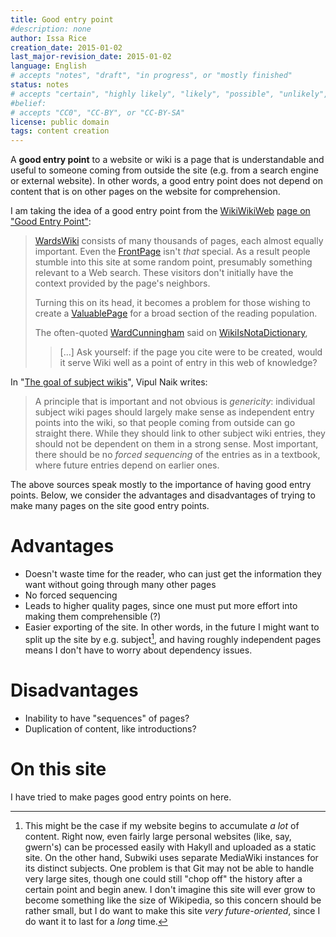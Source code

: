 ```yaml
---
title: Good entry point
#description: none
author: Issa Rice
creation_date: 2015-01-02
last_major-revision_date: 2015-01-02
language: English
# accepts "notes", "draft", "in progress", or "mostly finished"
status: notes
# accepts "certain", "highly likely", "likely", "possible", "unlikely", "highly unlikely", "remote", "impossible", "log", "emotional", or "fiction"
#belief: 
# accepts "CC0", "CC-BY", or "CC-BY-SA"
license: public domain
tags: content creation
---
```


A **good entry point** to a website or wiki is a page that is understandable and useful to someone coming from outside the site (e.g. from a search engine or external website).
In other words, a good entry point does not depend on content that is on other pages on the website for comprehension.

I am taking the idea of a good entry point from the [WikiWikiWeb](http://c2.com/cgi/wiki?FrontPage) [page on "Good Entry Point"](http://c2.com/cgi/wiki?GoodEntryPoint):


> [WardsWiki](http://c2.com/cgi/wiki?WardsWiki) consists of many thousands
> of pages, each almost equally important. Even the
> [FrontPage](http://c2.com/cgi/wiki?FrontPage) isn't *that* special. As a
> result people stumble into this site at some random point, presumably
> something relevant to a Web search. These visitors don't initially have
> the context provided by the page's neighbors.
>
> Turning this on its head, it becomes a problem for those wishing to
> create a [ValuablePage](http://c2.com/cgi/wiki?ValuablePage) for a broad
> section of the reading population.
>
> The often-quoted [WardCunningham](http://c2.com/cgi/wiki?WardCunningham)
> said on
> [WikiIsNotaDictionary](http://c2.com/cgi/wiki?WikiIsNotaDictionary),
>
> > [...] Ask yourself: if the page you cite were to be created, would
> > it serve Wiki well as a point of entry in this web of knowledge?


In "[The goal of subject wikis](http://blog.subwiki.org/2009/02/02/the-goal-of-subject-wikis/)", Vipul Naik writes:

> A principle that
> is important and not obvious is *genericity*: individual subject
> wiki pages should largely make sense as independent entry points
> into the wiki, so that people coming from outside can go straight
> there. While they should link to other subject wiki entries, they
> should not be dependent on them in a strong sense.  Most
> important, there should be no *forced sequencing* of the entries
> as in a textbook, where future entries depend on earlier ones.


The above sources speak mostly to the importance of having good entry points.
Below, we consider the advantages and disadvantages of trying to make many pages on the site good entry points.

# Advantages

- Doesn't waste time for the reader, who can just get the information they want without going through many other pages
- No forced sequencing
- Leads to higher quality pages, since one must put more effort into making them comprehensible (?)
- Easier exporting of the site.
In other words, in the future I might want to split up the site by e.g. subject[^split], and having roughly independent pages means I don't have to worry about dependency issues.

[^split]: This might be the case if my website begins to accumulate *a lot* of content.
Right now, even fairly large personal websites (like, say, gwern's) can be processed easily with Hakyll and uploaded as a static site.
On the other hand, Subwiki uses separate MediaWiki instances for its distinct subjects.
One problem is that Git may not be able to handle very large sites, though one could still "chop off" the history after a certain point and begin anew.
I don't imagine this site will ever grow to become something like the size of Wikipedia, so this concern should be rather small, but I do want to make this site *very future-oriented*, since I do want it to last for a *long* time.

# Disadvantages

- Inability to have "sequences" of pages?
- Duplication of content, like introductions?

# On this site

I have tried to make pages good entry points on here.
